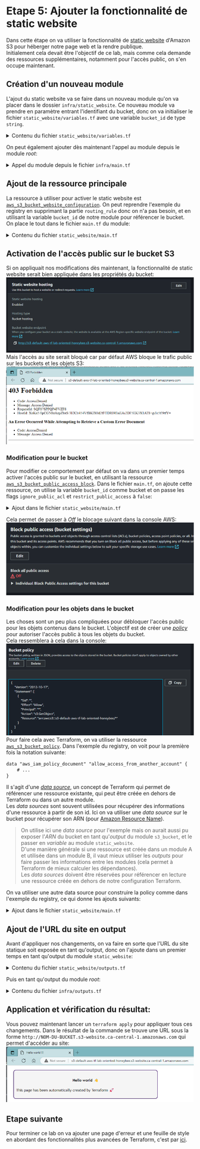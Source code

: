 # Etape 5: Ajouter la fonctionnalité de static website

Dans cette étape on va utiliser la fonctionnalité de [static website](https://docs.aws.amazon.com/AmazonS3/latest/userguide/WebsiteHosting.html) d'Amazon S3 pour héberger notre page web et la rendre publique.  
Initialement cela devait être l'objectif de ce lab, mais comme cela demande des ressources supplémentaires, notamment pour l'accès public, on s'en occupe maintenant.

## Création d'un nouveau module
L'ajout du static website va se faire dans un nouveau module qu'on va placer dans le dossier `infra/static_website`. Ce nouveau module va prendre en paramètre entrant l'identifiant du bucket, donc on va initialiser le fichier `static_website/variables.tf` avec une variable `bucket_id` de type `string`.  
<details>
<summary>Contenu du fichier <code>static_website/variables.tf</code></summary>

```hcl
variable "bucket_id" {
  type        = string
  description = "The id of the bucket to activate static website feature in"
}
```
</details>

On peut également ajouter dès maintenant l'appel au module depuis le module _root_:
<details>
<summary>Appel du module depuis le fichier <code>infra/main.tf</code></summary>

```hcl
module "static_website" {
  source = "./static_website"

  bucket_id = module.s3_bucket.bucket_id
}
```
</details>

## Ajout de la ressource principale
La ressource à utiliser pour activer le static website est [`aws_s3_bucket_website_configuration`](https://registry.terraform.io/providers/hashicorp/aws/latest/docs/resources/s3_bucket_website_configuration). On peut reprendre l'exemple du registry en supprimant la partie `routing_rule` donc on n'a pas besoin, et en utilisant la variable `bucket_id` de notre module pour référencer le bucket.  
On place le tout dans le fichier `main.tf` du module:
<details>
<summary>Contenu du fichier <code>static_website/main.tf</code></summary>

```hcl
resource "aws_s3_bucket_website_configuration" "web" {
  bucket = var.bucket_id

  index_document {
    suffix = "index.html"
  }

  error_document {
    key = "error.html"
  }
}
```
</details>

## Activation de l'accès public sur le bucket S3
Si on appliquait nos modifications dès maintenant, la fonctionnalité de static website serait bien appliquée dans les propriétés du bucket:
![propriétés du bucket](/docs/assets/step05-staticwebsite.png)  
Mais l'accès au site serait bloqué car par défaut AWS bloque le trafic public sur les buckets et les objets S3:
![erreur 403](/docs/assets/step05-403error.png)   

### Modification pour le bucket
Pour modifier ce comportement par défaut on va dans un premier temps activer l'accès public sur le bucket, en utilisant la ressource [`aws_s3_bucket_public_access_block`](https://registry.terraform.io/providers/hashicorp/aws/latest/docs/resources/s3_bucket_public_access_block). Dans le fichier `main.tf`, on ajoute cette ressource, on utilise la variable `bucket_id` comme bucket et on passe les flags `ignore_public_acl` et `restrict_public_access` à `false`:
<details>
<summary>Ajout dans le fichier <code>static_website/main.tf</code></summary>

```hcl
resource "aws_s3_bucket_public_access_block" "public_get" {
  bucket = var.bucket_id

  ignore_public_acls      = false
  restrict_public_buckets = false
}
```
</details>

Cela permet de passer à _Off_ le blocage suivant dans la console AWS:
![block public access](/docs/assets/step05-blockPublicAccess.png)

### Modification pour les objets dans le bucket
Les choses sont un peu plus compliquées pour débloquer l'accès public pour les objets contenus dans le bucket. L'objectif est de créer une [_policy_ ](https://docs.aws.amazon.com/AmazonS3/latest/userguide/WebsiteAccessPermissionsReqd.html#bucket-policy-static-site) pour autoriser l'accès public à tous les objets du bucket.  
Cela ressemblera à cela dans la console:
![Bucket policy](/docs/assets/step05-bucketPolicy.png)  
Pour faire cela avec Terraform, on va utiliser la ressource [`aws_s3_bucket_policy`](https://registry.terraform.io/providers/hashicorp/aws/latest/docs/resources/s3_bucket_policy). Dans l'exemple du registry, on voit pour la première fois la notation suivante:
```hcl
data "aws_iam_policy_document" "allow_access_from_another_account" {
    # ...
}
```
Il s'agit d'une [_data source_](https://developer.hashicorp.com/terraform/language/data-sources), un concept de Terraform qui permet de référencer une ressource existante, qui peut être créée en dehors de Terraform ou dans un autre module.  
Les _data sources_ sont souvent utilisées pour récupérer des informations d'une ressource à partir de son id. Ici on va utiliser une _data source_ sur le bucket pour récupérer son ARN (pour [Amazon Resource Name](https://docs.aws.amazon.com/IAM/latest/UserGuide/reference-arns.html)).  

> On utilise ici une _data source_ pour l'exemple mais on aurait aussi pu exposer l'_ARN_ du bucket en tant qu'_output_ du module `s3_bucket`, et le passer en _variable_ au module `static_website`.  
D'une manière générale si une ressource est créée dans un module A et utilisée dans un module B, il vaut mieux utiliser les _outputs_ pour faire passer les informations entre les modules (cela permet à Terraform de mieux calculer les dépendances).  
Les _data sources_ doivent être réservées pour référencer en lecture une ressource créée en dehors de notre configuration Terraform.

On va utiliser une autre data source pour construire la policy comme dans l'exemple du registry, ce qui donne les ajouts suivants:
<details>
<summary>Ajout dans le fichier <code>static_website/main.tf</code></summary>

```hcl
data "aws_s3_bucket" "web" {
  bucket = var.bucket_id
}

data "aws_iam_policy_document" "public_get" {
  statement {
    principals {
      type        = "*"
      identifiers = ["*"]
    }

    actions = [
      "s3:GetObject"
    ]

    resources = [
      "${data.aws_s3_bucket.web.arn}/*",
    ]
  }
}

resource "aws_s3_bucket_policy" "public_get" {
  depends_on = [aws_s3_bucket_public_access_block.public_get]

  bucket = var.bucket_id
  policy = data.aws_iam_policy_document.public_get.json
}
```
</details>

## Ajout de l'URL du site en output
Avant d'appliquer nos changements, on va faire en sorte que l'URL du site statique soit exposée en tant qu'output, donc on l'ajoute dans un premier temps en tant qu'output du module `static_website`:
<details>
<summary>Contenu du fichier <code>static_website/outputs.tf</code></summary>

```hcl
output "website_url" {
  value = "http://${aws_s3_bucket_website_configuration.web.website_endpoint}"
}
```
</details>

Puis en tant qu'output du module _root_:
<details>
<summary>Contenu du fichier <code>infra/outputs.tf</code></summary>

```hcl
output "website_url" {
  value = module.static_website.website_url
}
```
</details>

## Application et vérification du résultat:
Vous pouvez maintenant lancer un `terraform apply` pour appliquer tous ces changements. Dans le résultat de la commande se trouve une URL sous la forme `http://NOM-DU-BUCKET.s3-website.ca-central-1.amazonaws.com` qui permet d'accéder au site:
![Le site dans le navigateur](/docs/assets/step05-browser.png)

## Etape suivante
Pour terminer ce lab on va ajouter une page d'erreur et une feuille de style en abordant des fonctionnalités plus avancées de Terraform, c'est par [ici](/docs/step06-addErrorPageAndCss.md).